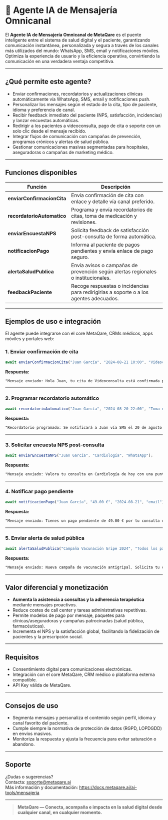 # 📲 Agente IA de Mensajería Omnicanal

El **Agente IA de Mensajería Omnicanal de MetaQare** es el puente inteligente entre el sistema de salud digital y el paciente, garantizando comunicación instantánea, personalizada y segura a través de los canales más utilizados del mundo: WhatsApp, SMS, email y notificaciones móviles. Optimiza la experiencia de usuario y la eficiencia operativa, convirtiendo la comunicación en una verdadera ventaja competitiva.

---

## ¿Qué permite este agente?

- Enviar confirmaciones, recordatorios y actualizaciones clínicas automáticamente vía WhatsApp, SMS, email y notificaciones push.
- Personalizar los mensajes según el estado de la cita, tipo de paciente, idioma y preferencia de canal.
- Recibir feedback inmediato del paciente (NPS, satisfacción, incidencias) y lanzar encuestas automáticas.
- Redirigir a los pacientes a videoconsulta, pago de cita o soporte con un solo clic desde el mensaje recibido.
- Integrar flujos de comunicación con campañas de prevención, programas crónicos y alertas de salud pública.
- Gestionar comunicaciones masivas segmentadas para hospitales, aseguradoras o campañas de marketing médico.

---

## Funciones disponibles

| Función                        | Descripción                                                                    |
| ------------------------------ | ------------------------------------------------------------------------------ |
| **enviarConfirmacionCita**     | Envía confirmación de cita con enlace y detalle vía canal preferido.           |
| **recordatorioAutomatico**     | Programa y envía recordatorios de citas, toma de medicación y revisiones.      |
| **enviarEncuestaNPS**          | Solicita feedback de satisfacción post-consulta de forma automática.           |
| **notificacionPago**           | Informa al paciente de pagos pendientes y envía enlace de pago seguro.         |
| **alertaSaludPublica**         | Envía avisos o campañas de prevención según alertas regionales o institucionales. |
| **feedbackPaciente**           | Recoge respuestas o incidencias para redirigirlas a soporte o a los agentes adecuados. |

---

## Ejemplos de uso e integración

El agente puede integrarse con el core MetaQare, CRMs médicos, apps móviles y portales web:

### 1. Enviar confirmación de cita

```js
await enviarConfirmacionCita("Juan García", "2024-08-21 10:00", "Videoconsulta", "WhatsApp");
```
**Respuesta:**
```txt
"Mensaje enviado: Hola Juan, tu cita de Videoconsulta está confirmada para el 21 de agosto a las 10:00h. Accede aquí: [enlace]"
```

---

### 2. Programar recordatorio automático

```js
await recordatorioAutomatico("Juan García", "2024-08-20 22:00", "Toma de medicación", "SMS");
```
**Respuesta:**
```txt
"Recordatorio programado: Se notificará a Juan vía SMS el 20 de agosto a las 22:00h."
```

---

### 3. Solicitar encuesta NPS post-consulta

```js
await enviarEncuestaNPS("Juan García", "Cardiología", "WhatsApp");
```
**Respuesta:**
```txt
"Mensaje enviado: Valora tu consulta en Cardiología de hoy con una puntuación del 1 al 10."
```

---

### 4. Notificar pago pendiente

```js
await notificacionPago("Juan García", "49.00 €", "2024-08-21", "email");
```
**Respuesta:**
```txt
"Mensaje enviado: Tienes un pago pendiente de 49.00 € por tu consulta del 21 de agosto. Paga aquí: [enlace seguro]"
```

---

### 5. Enviar alerta de salud pública

```js
await alertaSaludPublica("Campaña Vacunación Gripe 2024", "Todos los pacientes mayores de 65 años", "push");
```
**Respuesta:**
```txt
"Mensaje enviado: Nueva campaña de vacunación antigripal. Solicita tu cita aquí: [enlace]"
```

---

## Valor diferencial y monetización

- **Aumenta la asistencia a consultas y la adherencia terapéutica** mediante mensajes proactivos.
- Reduce costes de call center y tareas administrativas repetitivas.
- Permite modelos de pago por mensaje, paquetes para clínicas/aseguradoras y campañas patrocinadas (salud pública, farmacéuticas).
- Incrementa el NPS y la satisfacción global, facilitando la fidelización de pacientes y la prescripción social.

---

## Requisitos

- Consentimiento digital para comunicaciones electrónicas.
- Integración con el core MetaQare, CRM médico o plataforma externa compatible.
- API Key válida de MetaQare.

---

## Consejos de uso

- Segmenta mensajes y personaliza el contenido según perfil, idioma y canal favorito del paciente.
- Cumple siempre la normativa de protección de datos (RGPD, LOPDGDD) en envíos masivos.
- Monitoriza la respuesta y ajusta la frecuencia para evitar saturación o abandono.

---

## Soporte

¿Dudas o sugerencias?  
Contacta: [soporte@metaqare.ai](mailto:soporte@metaqare.ai)  
Más información y documentación: https://docs.metaqare.ai/ai-tools/mensajeria

---

> **MetaQare — Conecta, acompaña e impacta en la salud digital desde cualquier canal, en cualquier momento.**